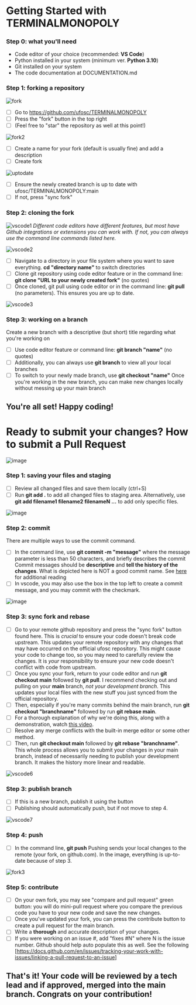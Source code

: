 # Getting Started with TERMINALMONOPOLY

### Step 0: what you'll need
- Code editor of your choice (recommended: **VS Code**)
- Python installed in your system (minimum ver. **Python 3.10**)
- Git installed on your system
- The code documentation at DOCUMENTATION.md

### Step 1: forking a repository
![fork](https://github.com/user-attachments/assets/a71ea542-0236-4051-8076-07e414d0934c)

- [ ] Go to https://github.com/ufosc/TERMINALMONOPOLY
- [ ] Press the "fork" button in the top right
- [ ] (Feel free to "star" the repository as well at this point!)

![fork2](https://github.com/user-attachments/assets/4ae61df2-a32d-47d1-9fbd-ae62f3c2e011)
- [ ] Create a name for your fork (default is usually fine) and add a description
- [ ] Create fork

![uptodate](https://github.com/user-attachments/assets/1f7f6b34-a70c-41a9-8670-e8a15689c926)
- [ ] Ensure the newly created branch is up to date with ufosc/TERMINALMONOPOLY:main
- [ ] If not, press "sync fork"

### Step 2: cloning the fork
![vscode1](https://github.com/user-attachments/assets/7bff4df7-a0f8-42de-8cb3-47390742d8f9)
*Different code editors have different features, but most have Github integrations or extensions you can work with. If not, you can always use the command line commands listed here.*

![vscode2](https://github.com/user-attachments/assets/e61e57cd-3af2-4fca-9c17-57abb14d8ded)

- [ ] Navigate to a directory in your file system where you want to save everything. **cd "directory name"** to switch directories
- [ ] Clone git repository using code editor feature or in the command line: **git clone "URL to your newly created fork"** (no quotes)
- [ ] Once cloned, git pull using code editor or in the command line: **git pull** (no parameters). This ensures you are up to date.

![vscode3](https://github.com/user-attachments/assets/d79c9126-23a2-4e6d-85a6-5a941637157d)
### Step 3: working on a branch  
Create a new branch with a descriptive (but short) title regarding what you're working on
- [ ] Use code editor feature or command line: **git branch "name"** (no quotes)
- [ ] Additionally, you can always use **git branch** to view all your local branches
- [ ] To switch to your newly made branch, use **git checkout "name"**
Once you're working in the new branch, you can make new changes locally without messing up your main branch

## You're all set! Happy coding!

# Ready to submit your changes? How to submit a Pull Request

![image](https://github.com/user-attachments/assets/d73b5128-7014-4d4f-ae95-919246825060)
### Step 1: saving your files and staging
- [ ] Review all changed files and save them locally (ctrl+S)
- [ ] Run **git add .** to add all changed files to staging area. Alternatively, use **git add filename1 filename2 filenameN ...** to add only specific files.

![image](https://github.com/user-attachments/assets/2af3b513-2763-4f34-89e7-818bcfb30f14)
### Step 2: commit
There are multiple ways to use the commit command. 
- [ ] In the command line, use **git commit -m "message"** where the message parameter is less than 50 characters, and briefly describes the commit
Commit messages should be **descriptive** and **tell the history of the changes**. What is depicted here is NOT a good commit name.
See [here](https://www.freecodecamp.org/news/how-to-write-better-git-commit-messages/) for additional reading
- [ ] In vscode, you may also use the box in the top left to create a commit message, and you may commit with the checkmark.

![image](https://github.com/user-attachments/assets/554ba487-d194-4601-af8f-207d0af0ce1e)
### Step 3: sync fork and rebase
- [ ] Go to your remote github repository and press the "sync fork" button found here. This is *crucial* to ensure your code doesn't break code upstream. This updates your remote repository with any changes that may have occurred on the official ufosc repository. This might cause your code to change too, so you may need to carefully review the changes.
  It is *your* responsibility to ensure your new code doesn't conflict with code from upstream. 
- [ ] Once you sync your fork, return to your code editor and run **git checkout main** followed by **git pull**. I recommend checking out and pulling on your **main** branch, *not your development branch*. This updates your local files with the new stuff you just synced from the official repository.
- [ ] Then, especially if you're many commits behind the main branch, run **git checkout "branchname"** followed by run **git rebase main**.
- [ ] For a thorough explanation of why we're doing this, along with a demonstration, watch [this video](https://www.youtube.com/watch?v=f1wnYdLEpgI).
- [ ] Resolve any merge conflicts with the built-in merge editor or some other method.
- [ ] Then, run **git checkout main** followed by **git rebase "branchname"**.
  This whole process allows you to submit your changes in your main branch, instead of necessarily needing to publish your development branch. It makes the history more linear and readable. 

![vscode6](https://github.com/user-attachments/assets/b7043a88-39ce-4677-a570-d760a29c1cb9)
### Step 3: publish branch
- [ ] If this is a new branch, publish it using the button
- [ ] Publishing should automatically push, but if not move to step 4.

![vscode7](https://github.com/user-attachments/assets/d09c2c58-d502-4650-b869-db5f4e445011)
### Step 4: push
- [ ] In the command line, **git push** 
Pushing sends your local changes to the remote (your fork, on github.com). In the image, everything is up-to-date because of step 3. 

![fork3](https://github.com/user-attachments/assets/7a28c408-ea67-4d44-b2c0-1ba8d789bc01)
### Step 5: contribute
- [ ] On your own fork, you may see "compare and pull request" green button: you will do mini-pull request where you compare the previous code you have to your new code and save the new changes.
- [ ] Once you've updated your fork, you can press the contribute button to create a pull request for the main branch.
- [ ] Write a **thorough** and accurate description of your changes.
- [ ] If you were working on an issue #, add "fixes #N" where N is the issue number. Github should help auto populate this as well. See the following [https://docs.github.com/en/issues/tracking-your-work-with-issues/linking-a-pull-request-to-an-issue] 

## That's it! Your code will be reviewed by a tech lead and if approved, merged into the main branch. Congrats on your contribution!
